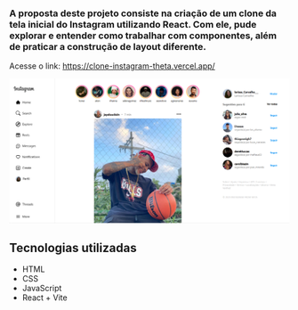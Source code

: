 <h3> A proposta deste projeto consiste na criação de um clone da tela inicial do Instagram utilizando React. Com ele, pude explorar e entender como trabalhar com componentes, além de praticar a construção de layout diferente. </h3> 

Acesse o link: https://clone-instagram-theta.vercel.app/

<img src='/src/assets/imagens/CloneInstagram.png'/>

## Tecnologias utilizadas
<ul>
  <li>HTML</li>
  <li>CSS</li>
  <li>JavaScript</li>
  <li>React + Vite</li>
</ul>


